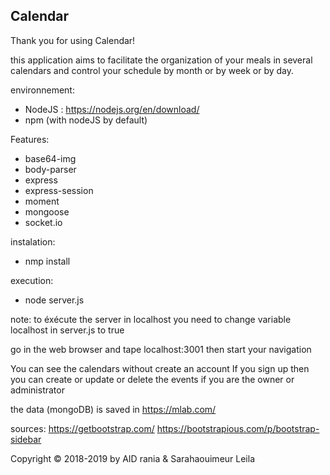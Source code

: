 ## Calendar

Thank you for using Calendar!

this application aims to facilitate the organization of your meals in several calendars and control your schedule by month or by week or by day. 

environnement:
- NodeJS : https://nodejs.org/en/download/
- npm (with nodeJS by default)

Features:
- base64-img  
- body-parser
- express
- express-session
- moment
- mongoose
- socket.io

instalation:
- nmp install 

execution: 
- node server.js 

note: 
	to éxécute the server in localhost you need to change variable localhost in server.js to true



go in the web browser and tape localhost:3001 then start your navigation 

You can see the calendars without create an account
If you sign up then you can create or update or delete the events if you are the owner or administrator


the data (mongoDB) is saved in https://mlab.com/ 

sources: 
	https://getbootstrap.com/
	https://bootstrapious.com/p/bootstrap-sidebar 



Copyright © 2018-2019 by AID rania & Sarahaouimeur Leila 
